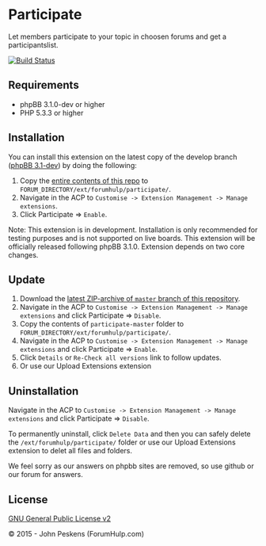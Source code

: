 Participate
===========

Let members participate to your topic in choosen forums and get a participantslist.

[![Build Status](https://travis-ci.org/ForumHulp/participate.svg?branch=master)](https://travis-ci.org/ForumHulp/participate)

## Requirements
* phpBB 3.1.0-dev or higher
* PHP 5.3.3 or higher

## Installation
You can install this extension on the latest copy of the develop branch ([phpBB 3.1-dev](https://github.com/phpbb/phpbb3)) by doing the following:

1. Copy the [entire contents of this repo](https://github.com/ForumHulp/participate/archive/master.zip) to `FORUM_DIRECTORY/ext/forumhulp/participate/`.
2. Navigate in the ACP to `Customise -> Extension Management -> Manage extensions`.
3. Click Participate => `Enable`.

Note: This extension is in development. Installation is only recommended for testing purposes and is not supported on live boards. This extension will be officially released following phpBB 3.1.0. Extension depends on two core changes.

## Update
1. Download the [latest ZIP-archive of `master` branch of this repository](https://github.com/ForumHulp/participate/archive/master.zip).
2. Navigate in the ACP to `Customise -> Extension Management -> Manage extensions` and click Participate => `Disable`.
3. Copy the contents of `participate-master` folder to `FORUM_DIRECTORY/ext/forumhulp/participate/`.
4. Navigate in the ACP to `Customise -> Extension Management -> Manage extensions` and click Participate => `Enable`.
5. Click `Details` or `Re-Check all versions` link to follow updates.
6. Or use our Upload Extensions extension

## Uninstallation
Navigate in the ACP to `Customise -> Extension Management -> Manage extensions` and click Participate => `Disable`.

To permanently uninstall, click `Delete Data` and then you can safely delete the `/ext/forumhulp/participate/` folder or use our Upload Extensions extension to delet all files and folders.

We feel sorry as our answers on phpbb sites are removed, so use github or our forum for answers.

## License
[GNU General Public License v2](http://opensource.org/licenses/GPL-2.0)

© 2015 - John Peskens (ForumHulp.com)
